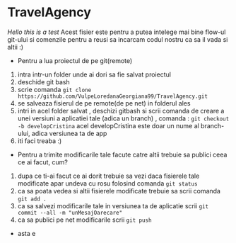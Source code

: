 # TravelAgency

*Hello this is a test*
Acest fisier este pentru a putea intelege mai bine flow-ul git-ului si comenzile pentru a reusi sa incarcam codul nostru
ca sa il vada si altii :)

- Pentru a lua proiectul de pe git(remote)
 1. intra intr-un folder unde ai dori sa fie salvat proiectul
 2. deschide git bash
 3. scrie comanda `git clone https://github.com/VulpeLoredanaGeorgiana99/TravelAgency.git`
 4. se salveaza fisierul de pe remote(de pe net) in folderul ales
 5. intri in acel folder salvat , deschizi gitbash si scrii comanda de creare a unei versiuni a aplicatiei tale (adica un branch) , comanda :
 `git checkout -b developCristina`    acel developCristina este doar un nume al branch-ului, adica versiunea ta de app
 6. iti faci treaba :)
 
- Pentru a trimite modificarile tale facute catre altii trebuie sa publici ceea ce ai facut, cum?
 1. dupa ce ti-ai facut ce ai dorit trebuie sa vezi daca fisierele tale modificate apar undeva cu rosu folosind comanda
 `git status`
 2. ca sa poata vedea si altii fisierele modificate trebuie sa scrii comanda
 `git add .`
 3. ca sa salvezi modificarile tale in versiunea ta de aplicatie scrii 
 `git commit --all -m "unMesajOarecare"`
 4. ca sa publici pe net modificarile scrii
 `git push`
 
 
 - asta e